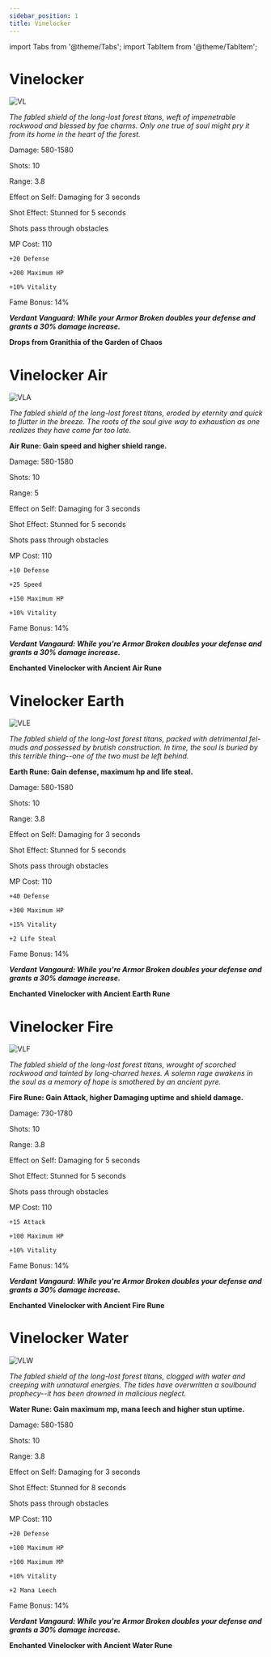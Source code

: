 ```yaml
---
sidebar_position: 1
title: Vinelocker
---
```


import Tabs from '@theme/Tabs';
import TabItem from '@theme/TabItem';

<Tabs>
  <TabItem value="Vinelocker" label="Vinelocker" default>

# Vinelocker

![VL](https://vwiki.valorserver.com/api/item/picture/vinelocker)

<i>The fabled shield of the long-lost forest titans, weft of impenetrable rockwood and blessed by fae charms. Only one true of soul might pry it from its home in the heart of the forest.</i>

Damage: 580-1580

Shots: 10

Range: 3.8

Effect on Self: Damaging for 3 seconds

Shot Effect: Stunned for 5 seconds

Shots pass through obstacles

MP Cost: 110

    +20 Defense
    
    +200 Maximum HP
    
    +10% Vitality

Fame Bonus: 14%

***Verdant Vanguard: While your Armor Broken doubles your defense and grants a 30% damage increase.***

**Drops from Granithia of the Garden of Chaos**

  </TabItem>
  <TabItem value="Air" label="Air">

# Vinelocker Air

![VLA](https://vwiki.valorserver.com/api/item/picture/vinelocker%20air)

<i>The fabled shield of the long-lost forest titans, eroded by eternity and quick to flutter in the breeze. The roots of the soul give way to exhaustion as one realizes they have come far too late.</i>

**Air Rune: Gain speed and higher shield range.**

Damage: 580-1580

Shots: 10

Range: 5

Effect on Self: Damaging for 3 seconds

Shot Effect: Stunned for 5 seconds

Shots pass through obstacles

MP Cost: 110

    +10 Defense
    
    +25 Speed

    +150 Maximum HP
    
    +10% Vitality

Fame Bonus: 14%

***Verdant Vangaurd: While you're Armor Broken doubles your defense and grants a 30% damage increase.***

**Enchanted Vinelocker with Ancient Air Rune**

  </TabItem>
  <TabItem value="Earth" label="Earth">

# Vinelocker Earth

![VLE](https://vwiki.valorserver.com/api/item/picture/vinelocker%20Earth)

<i>The fabled shield of the long-lost forest titans, packed with detrimental fel-muds and possessed by brutish construction. In time, the soul is buried by this terrible thing--one of the two must be left behind.</i>

**Earth Rune: Gain defense, maximum hp and life steal.**

Damage: 580-1580

Shots: 10

Range: 3.8

Effect on Self: Damaging for 3 seconds

Shot Effect: Stunned for 5 seconds

Shots pass through obstacles

MP Cost: 110

    +40 Defense

    +300 Maximum HP
    
    +15% Vitality

    +2 Life Steal

Fame Bonus: 14%

***Verdant Vangaurd: While you're Armor Broken doubles your defense and grants a 30% damage increase.***

**Enchanted Vinelocker with Ancient Earth Rune**

  </TabItem>
  <TabItem value="Fire" label="Fire">

# Vinelocker Fire

![VLF](https://vwiki.valorserver.com/api/item/picture/vinelocker%20fire)

<i>The fabled shield of the long-lost forest titans, wrought of scorched rockwood and tainted by long-charred hexes. A solemn rage awakens in the soul as a memory of hope is smothered by an ancient pyre.</i>

**Fire Rune: Gain Attack, higher Damaging uptime and shield damage.**

Damage: 730-1780

Shots: 10

Range: 3.8

Effect on Self: Damaging for 5 seconds

Shot Effect: Stunned for 5 seconds

Shots pass through obstacles

MP Cost: 110

    +15 Attack

    +100 Maximum HP
    
    +10% Vitality

Fame Bonus: 14%

***Verdant Vangaurd: While you're Armor Broken doubles your defense and grants a 30% damage increase.***

**Enchanted Vinelocker with Ancient Fire Rune**

  </TabItem>
  <TabItem value="Water" label="Water">

# Vinelocker Water

![VLW](https://vwiki.valorserver.com/api/item/picture/vinelocker%20water)

<i>The fabled shield of the long-lost forest titans, clogged with water and creeping with unnatural energies. The tides have overwritten a soulbound prophecy--it has been drowned in malicious neglect.</i>

**Water Rune: Gain maximum mp, mana leech and higher stun uptime.**

Damage: 580-1580

Shots: 10

Range: 3.8

Effect on Self: Damaging for 3 seconds

Shot Effect: Stunned for 8 seconds

Shots pass through obstacles

MP Cost: 110

    +20 Defense

    +100 Maximum HP

    +100 Maximum MP
    
    +10% Vitality

    +2 Mana Leech

Fame Bonus: 14%

***Verdant Vangaurd: While you're Armor Broken doubles your defense and grants a 30% damage increase.***

**Enchanted Vinelocker with Ancient Water Rune**

</TabItem>
</Tabs>
